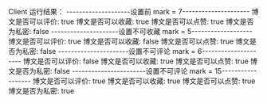 Client 运行结果：
--------------------设置前     mark = 7---------------------
博文是否可以评价: true
博文是否可以收藏: true
博文是否可以点赞: true
博文是否为私密: false
---------------------设置不可收藏     mark = 5-------------------
博文是否可以评价: true
博文是否可以收藏: false
博文是否可以点赞: true
博文是否为私密: false
----------------------设置不可评论    mark = 6---------------------
博文是否可以评价: false
博文是否可以收藏: true
博文是否可以点赞: true
博文是否为私密: false
-----------------------设置不可评论    mark = 15------------------
博文是否可以评价: true
博文是否可以收藏: true
博文是否可以点赞: true
博文是否为私密: true
